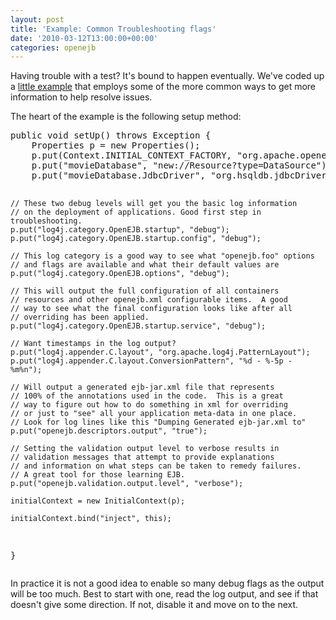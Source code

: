 ```yaml
---
layout: post
title: 'Example: Common Troubleshooting flags'
date: '2010-03-12T13:00:00+00:00'
categories: openejb
---
```

Having trouble with a test?  It's bound to happen eventually.  We've coded up a <a href="http://svn.apache.org/repos/asf/openejb/trunk/openejb3/examples/troubleshooting/">little example</a> that employs some of the more common ways to get more information to help resolve issues.
<p/>
The heart of the example is the following setup method:
<p/>
<pre>
public void setUp() throws Exception {
    Properties p = new Properties();
    p.put(Context.INITIAL_CONTEXT_FACTORY, "org.apache.openejb.client.LocalInitialContextFactory");
    p.put("movieDatabase", "new://Resource?type=DataSource");
    p.put("movieDatabase.JdbcDriver", "org.hsqldb.jdbcDriver");

    // These two debug levels will get you the basic log information
    // on the deployment of applications. Good first step in troubleshooting.
    p.put("log4j.category.OpenEJB.startup", "debug");
    p.put("log4j.category.OpenEJB.startup.config", "debug");

    // This log category is a good way to see what "openejb.foo" options
    // and flags are available and what their default values are
    p.put("log4j.category.OpenEJB.options", "debug");

    // This will output the full configuration of all containers
    // resources and other openejb.xml configurable items.  A good
    // way to see what the final configuration looks like after all
    // overriding has been applied.
    p.put("log4j.category.OpenEJB.startup.service", "debug");

    // Want timestamps in the log output?
    p.put("log4j.appender.C.layout", "org.apache.log4j.PatternLayout");
    p.put("log4j.appender.C.layout.ConversionPattern", "%d - %-5p - %m%n");

    // Will output a generated ejb-jar.xml file that represents
    // 100% of the annotations used in the code.  This is a great
    // way to figure out how to do something in xml for overriding
    // or just to "see" all your application meta-data in one place.
    // Look for log lines like this "Dumping Generated ejb-jar.xml to"
    p.put("openejb.descriptors.output", "true");

    // Setting the validation output level to verbose results in
    // validation messages that attempt to provide explanations
    // and information on what steps can be taken to remedy failures.
    // A great tool for those learning EJB.
    p.put("openejb.validation.output.level", "verbose");

    initialContext = new InitialContext(p);

    initialContext.bind("inject", this);
}
</pre>
<p/>
In practice it is not a good idea to enable so many debug flags as the output will be too much.  Best to start with one, read the log output, and see if that doesn't give some direction.  If not, disable it and move on to the next.
